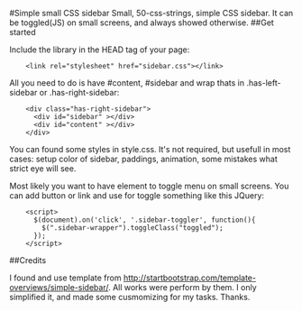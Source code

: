 #Simple small CSS sidebar
Small, 50-css-strings, simple CSS sidebar. It can be toggled(JS) on small screens, and always showed otherwise.
##Get started

Include the library in the HEAD tag of your page:

        <link rel="stylesheet" href="sidebar.css"></link>
        

All you need to do is have #content, #sidebar and wrap thats in .has-left-sidebar or .has-right-sidebar:

        <div class="has-right-sidebar">
          <div id="sidebar" ></div>
          <div id="content" ></div>
        </div>
        

You can found some styles in style.css. It's not required, but usefull in most cases: setup color of sidebar, paddings, animation, some mistakes what strict eye will see.

Most likely you want to have element to toggle menu on small screens. You can add button or link and use for toggle something like this JQuery:

        <script>
          $(document).on('click', '.sidebar-toggler', function(){
            $(".sidebar-wrapper").toggleClass("toggled");
          });
        </script>
        

##Credits

I found and use template from http://startbootstrap.com/template-overviews/simple-sidebar/. All works were perform by them. I only simplified it, and made some cusmomizing for my tasks. Thanks. 

